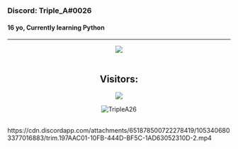 ### Discord: Triple_A#0026
#### 16 yo, Currently learning Python
<hr>
<p align="center">
    <img src=https://lanyard.cnrad.dev/api/651793378685485066/>
<br>
<br>
<h2 align="center">Visitors:</h2>
<p align="center">
 	<img src="https://profile-counter.glitch.me/TripleA26/count.svg" />
</p>
</p>
<p align="center"> <img src="https://gpvc.arturio.dev/TripleA26" alt="TripleA26" /> </p>
<br>
https://cdn.discordapp.com/attachments/651878500722278419/1053406803377016883/trim.197AAC01-10FB-444D-BF5C-1AD63052310D-2.mp4
</hr>
